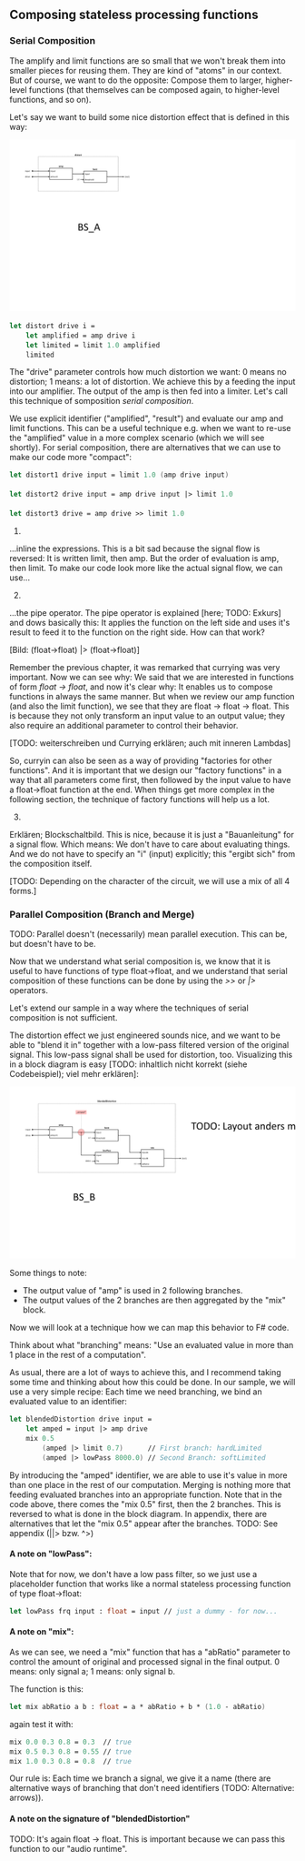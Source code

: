 
## Composing stateless processing functions

### Serial Composition

The amplify and limit functions are so small that we won't break them into smaller pieces for reusing them. They are kind of "atoms" in our context. But of course, we want to do the opposite: Compose them to larger, higher-level functions (that themselves can be composed again, to higher-level functions, and so on).

Let's say we want to build some nice distortion effect that is defined in this way:

![Block diagram A](./Folie1.tif)

```fsharp
let distort drive i =
    let amplified = amp drive i
    let limited = limit 1.0 amplified
    limited
```

The "drive" parameter controls how much distortion we want: 0 means no distortion; 1 means: a lot of distortion. We achieve this by a feeding the input into our amplifier. The output of the amp is then fed into a limiter. Let's call this technique of somposition *serial composition*.

We use explicit identifier ("amplified", "result") and evaluate our amp and limit functions. This can be a useful technique e.g. when we want to re-use the "amplified" value in a more complex scenario (which we will see shortly). For serial composition, there are alternatives that we can use to make our code more "compact":

```fsharp
let distort1 drive input = limit 1.0 (amp drive input)

let distort2 drive input = amp drive input |> limit 1.0

let distort3 drive = amp drive >> limit 1.0
```

   
1)
...inline the expressions. This is a bit sad because the signal flow is reversed: It is written limit, then amp. But the order of evaluation is amp, then limit. To make our code look more like the actual signal flow, we can use...

2)
...the pipe operator. The pipe operator is explained [here; TODO: Exkurs] and dows basically this: It applies the function on the left side and uses it's result to feed it to the function on the right side. How can that work?

[Bild: (float->float) |> (float->float)]

Remember the previous chapter, it was remarked that currying was very important. Now we can see why: We said that we are interested in functions of form *float -> float*, and now it's clear why: It enables us to compose functions in always the same manner. But when we review our amp function (and also the limit function), we see that they are float -> float -> float. This is because they not only transform an input value to an output value; they also require an additional parameter to control their behavior.

[TODO: weiterschreiben und Currying erklären; auch mit inneren Lambdas]

So, curryin can also be seen as a way of providing "factories for other functions". And it is important that we design our "factory functions" in a way that all parameters come first, then followed by the input value to have a float->float function at the end. When things get more complex in the following section, the technique of factory functions will help us a lot.

3)
Erklären; Blockschaltbild. This is nice, because it is just a "Bauanleitung" for a signal flow. Which means: We don't have to care about evaluating things. And we do not have to specify an "i" (input) explicitly; this "ergibt sich" from the composition itself.

[TODO: Depending on the character of the circuit, we will use a mix of all 4 forms.]

### Parallel Composition (Branch and Merge)

TODO: Parallel doesn't (necessarily) mean parallel execution. This can be, but doesn't have to be.

Now that we understand what serial composition is, we know that it is useful to have functions of type float->float, and we understand that serial composition of these functions can be done by using the *>>* or *|>* operators.

Let's extend our sample in a way where the techniques of serial composition is not sufficient.

The distortion effect we just engineered sounds nice, and we want to be able to "blend it in" together with a low-pass filtered version of the original signal. This low-pass signal shall be used for distortion, too. Visualizing this in a block diagram is easy [TODO: inhaltlich nicht korrekt (siehe Codebeispiel); viel mehr erklären]:

![Block diagram B](./Folie3.tif)

Some things to note:

* The output value of "amp" is used in 2 following branches.
* The output values of the 2 branches are then aggregated by the "mix" block.

Now we will look at a technique how we can map this behavior to F# code.

Think about what "branching" means: "Use an evaluated value in more than 1 place in the rest of a computation".

As usual, there are a lot of ways to achieve this, and I recommend taking some time and thinking about how this could be done. In our sample, we will use a very simple recipe: Each time we need branching, we bind an evaluated value to an identifier:

```fsharp
let blendedDistortion drive input =
    let amped = input |> amp drive
    mix 0.5
        (amped |> limit 0.7)      // First branch: hardLimited
        (amped |> lowPass 8000.0) // Second Branch: softLimited
```

By introducing the "amped" identifier, we are able to use it's value in more than one place in the rest of our computation. Merging is nothing more that feeding evaluated branches into an appropriate function. Note that in the code above, there comes the "mix 0.5" first, then the 2 branches. This is reversed to what is done in the block diagram. In appendix, there are alternatives that let the "mix 0.5" appear after the branches. TODO: See appendix (||> bzw. ^>)

#### A note on "lowPass":

Note that for now, we don't have a low pass filter, so we just use a placeholder function that works like a normal stateless processing function of type float->float:

```fsharp
let lowPass frq input : float = input // just a dummy - for now...
```

#### A note on "mix":

As we can see, we need a "mix" function that has a "abRatio" parameter to control the amount of original and processed signal in the final output. 0 means: only signal a; 1 means: only signal b.

The function is this:

```fsharp
let mix abRatio a b : float = a * abRatio + b * (1.0 - abRatio)
```

again test it with:

```fsharp
mix 0.0 0.3 0.8 = 0.3  // true
mix 0.5 0.3 0.8 = 0.55 // true
mix 1.0 0.3 0.8 = 0.8  // true
```
<!-- 
As we see, the function is not float->float anymore after all parameters have been applied; it is float->float->float. This is understandable because it needs 2 inputs instead of one. As a consequence, we cannot use "mix" as a processor for our audio runtime. But we can use it inside of a processor as an element in our computation:  -->

<statement>
Our rule is: Each time we branch a signal, we give it a name (there are alternative ways of branching that don't need identifiers (TODO: Alternative: arrows)).
</statement>

#### A note on the signature of "blendedDistortion"
TODO: It's again float -> float. This is important because we can pass this function to our "audio runtime".
